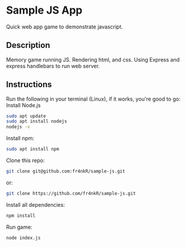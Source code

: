 # Sample JS App
Quick web app game to demonstrate javascript.

## Description

Memory game running JS. Rendering html, and css. Using Express and express handlebars to run web server.

## Instructions

Run the following in your terminal (Linux), if it works, you're good to go:
Install Node.js
```bash
sudo apt update
sudo apt install nodejs
nodejs -v
```

Install npm:
```bash
sudo apt install npm
```

Clone this repo:
```bash
git clone git@github.com:fr4nkR/sample-js.git
```
or:
```bash
git clone https://github.com/fr4nkR/sample-js.git
```

Install all dependencies:
```bash
npm install
```

Run game:
```bash
node index.js
```
